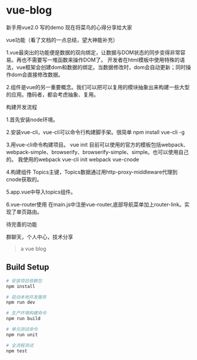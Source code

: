 # vue-blog
新手用vue2.0 写的demo 
现在将菜鸟的心得分享给大家   

vue功能（看了文档的一点总结，望大神能补充）

1.vue最突出的功能便是数据的双向绑定，让数据与DOM状态的同步变得非常容易。再也不需要写一堆函数来操作DOM了。
开发者在html模板中使用特殊的语法，vue框架会创建dom和数据的绑定。当数据修改时，dom会自动更新；同时操作dom会直接修改数据。

2.组件是vue的另一重要概念。我们可以把可以复用的模块抽象出来构建一些大型的应用。撸码者，都会考虑抽象、复用。

构建开发流程

1.首先安装node环境。

2.安装vue-cli，vue-cli可以命令行构建脚手架。很简单
npm install vue-cli -g

3.用vue-cli命令构建项目。
vue init <template-name><project-name>
目前可以使用的官方的模板包括webpack、webpack-simple、browserify、browserify-simple、simple。也可以使用自己的。
我使用的webpack
vue-cli init webpack vue-cnode

4.构建组件
Topics主键，Topics数据通过用http-proxy-middleware代理到cnode获取的。

5.app.vue中导入topics组件。

6.vue-router使用
在main.js中注册vue-router,底部导航菜单加上router-link。实现了单页路由。

待完善的功能

群聊天，个人中心，技术分享

> a vue blog

## Build Setup

``` bash
# 安装项目依赖包
npm install

# 启动本地开发服务
npm run dev

# 生产环境构建命令
npm run build

# 单元测试命令
npm run unit

# 全流程测试
npm test
```




